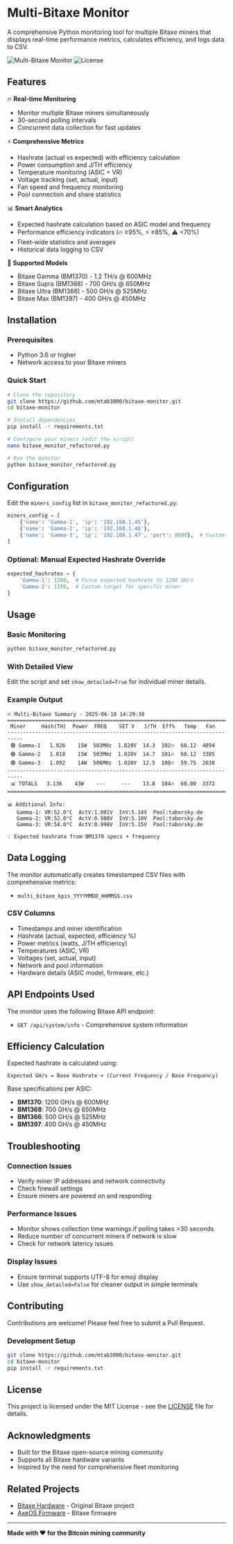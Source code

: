 # Multi-Bitaxe Monitor

A comprehensive Python monitoring tool for multiple Bitaxe miners that displays real-time performance metrics, calculates efficiency, and logs data to CSV.

![Multi-Bitaxe Monitor](https://img.shields.io/badge/Python-3.6+-blue.svg)
![License](https://img.shields.io/badge/License-MIT-green.svg)

## Features

🔥 **Real-time Monitoring**
- Monitor multiple Bitaxe miners simultaneously
- 30-second polling intervals
- Concurrent data collection for fast updates

⚡ **Comprehensive Metrics**
- Hashrate (actual vs expected) with efficiency calculation
- Power consumption and J/TH efficiency
- Temperature monitoring (ASIC + VR)
- Voltage tracking (set, actual, input)
- Fan speed and frequency monitoring
- Pool connection and share statistics

📊 **Smart Analytics**
- Expected hashrate calculation based on ASIC model and frequency
- Performance efficiency indicators (🔥 ≥95%, ⚡ ≥85%, ⚠️ <70%)
- Fleet-wide statistics and averages
- Historical data logging to CSV

🎯 **Supported Models**
- Bitaxe Gamma (BM1370) - 1.2 TH/s @ 600MHz
- Bitaxe Supra (BM1368) - 700 GH/s @ 650MHz  
- Bitaxe Ultra (BM1366) - 500 GH/s @ 525MHz
- Bitaxe Max (BM1397) - 400 GH/s @ 450MHz

## Installation

### Prerequisites
- Python 3.6 or higher
- Network access to your Bitaxe miners

### Quick Start
```bash
# Clone the repository
git clone https://github.com/mtab3000/bitaxe-monitor.git
cd bitaxe-monitor

# Install dependencies
pip install -r requirements.txt

# Configure your miners (edit the script)
nano bitaxe_monitor_refactored.py

# Run the monitor
python bitaxe_monitor_refactored.py
```

## Configuration

Edit the `miners_config` list in `bitaxe_monitor_refactored.py`:

```python
miners_config = [
    {'name': 'Gamma-1', 'ip': '192.168.1.45'},
    {'name': 'Gamma-2', 'ip': '192.168.1.46'},
    {'name': 'Gamma-3', 'ip': '192.168.1.47', 'port': 8080},  # Custom port
]
```

### Optional: Manual Expected Hashrate Override
```python
expected_hashrates = {
    'Gamma-1': 1200,  # Force expected hashrate to 1200 GH/s
    'Gamma-2': 1150,  # Custom target for specific miner
}
```

## Usage

### Basic Monitoring
```bash
python bitaxe_monitor_refactored.py
```

### With Detailed View
Edit the script and set `show_detailed=True` for individual miner details.

### Example Output
```
🔥 Multi-Bitaxe Summary - 2025-06-18 14:29:38
=====================================================================================
 Miner     Hash(TH)  Power  FREQ    SET V   J/TH  Eff%   Temp   Fan
---------------------------------------------------------------------------
 🟢 Gamma-1   1.026    15W  503MHz  1.020V  14.3  102🔥  60.12  4094
 🟢 Gamma-2   1.018    15W  503MHz  1.020V  14.7  101🔥  60.12  3385
 🟢 Gamma-3   1.092    14W  506MHz  1.020V  12.5  108🔥  59.75  2638
---------------------------------------------------------------------------
 📊 TOTALS   3.136    43W    ---     ---    13.8  104🔥  60.00  3372
=====================================================================================

📊 Additional Info:
   Gamma-1: VR:52.0°C  ActV:1.001V  InV:5.14V  Pool:taborsky.de
   Gamma-2: VR:52.0°C  ActV:0.988V  InV:5.10V  Pool:taborsky.de
   Gamma-3: VR:54.0°C  ActV:0.998V  InV:5.15V  Pool:taborsky.de

💡 Expected hashrate from BM1370 specs + frequency
```

## Data Logging

The monitor automatically creates timestamped CSV files with comprehensive metrics:
- `multi_bitaxe_kpis_YYYYMMDD_HHMMSS.csv`

### CSV Columns
- Timestamps and miner identification
- Hashrate (actual, expected, efficiency %)
- Power metrics (watts, J/TH efficiency)
- Temperatures (ASIC, VR)
- Voltages (set, actual, input)
- Network and pool information
- Hardware details (ASIC model, firmware, etc.)

## API Endpoints Used

The monitor uses the following Bitaxe API endpoint:
- `GET /api/system/info` - Comprehensive system information

## Efficiency Calculation

Expected hashrate is calculated using:
```
Expected GH/s = Base Hashrate × (Current Frequency / Base Frequency)
```

Base specifications per ASIC:
- **BM1370**: 1200 GH/s @ 600MHz
- **BM1368**: 700 GH/s @ 650MHz
- **BM1366**: 500 GH/s @ 525MHz
- **BM1397**: 400 GH/s @ 450MHz

## Troubleshooting

### Connection Issues
- Verify miner IP addresses and network connectivity
- Check firewall settings
- Ensure miners are powered on and responding

### Performance Issues
- Monitor shows collection time warnings if polling takes >30 seconds
- Reduce number of concurrent miners if network is slow
- Check for network latency issues

### Display Issues
- Ensure terminal supports UTF-8 for emoji display
- Use `show_detailed=False` for cleaner output in simple terminals

## Contributing

Contributions are welcome! Please feel free to submit a Pull Request.

### Development Setup
```bash
git clone https://github.com/mtab3000/bitaxe-monitor.git
cd bitaxe-monitor
pip install -r requirements.txt
```

## License

This project is licensed under the MIT License - see the [LICENSE](LICENSE) file for details.

## Acknowledgments

- Built for the Bitaxe open-source mining community
- Supports all Bitaxe hardware variants
- Inspired by the need for comprehensive fleet monitoring

## Related Projects

- [Bitaxe Hardware](https://github.com/skot/bitaxe) - Original Bitaxe project
- [AxeOS Firmware](https://github.com/bitaxeorg/axeOS) - Bitaxe firmware

---

**Made with ❤️ for the Bitcoin mining community**